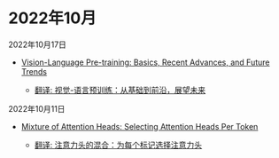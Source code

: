 # 2022年10月

2022年10月17日

- [Vision-Language Pre-training: Basics, Recent Advances, and Future Trends](2022年10月17日/Vision-Language_Pre-training_Basics,_Recent_Advances,_and_Future_Trends.md)

    - [翻译: 视觉-语言预训练：从基础到前沿，展望未来](2022年10月17日/Vision-Language_Pre-training_Basics,_Recent_Advances,_and_Future_Trends.md)

2022年10月11日

- [Mixture of Attention Heads: Selecting Attention Heads Per Token](2022年10月11日/Mixture_of_Attention_Heads_Selecting_Attention_Heads_Per_Token.md)

    - [翻译: 注意力头的混合：为每个标记选择注意力头](2022年10月11日/Mixture_of_Attention_Heads_Selecting_Attention_Heads_Per_Token.md)